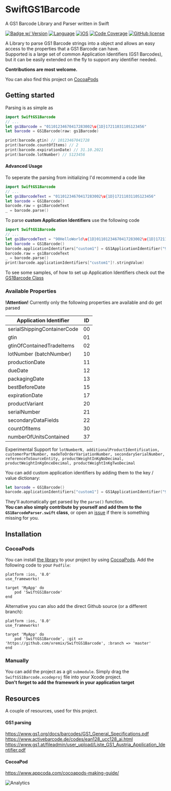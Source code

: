 # SwiftGS1Barcode
A GS1 Barcode Library and Parser written in Swift

[![Badge w/ Version](https://cocoapod-badges.herokuapp.com/v/SwiftGS1Barcode/badge.png)](https://cocoadocs.org/docsets/SwiftGS1Barcode)
[![Language](https://img.shields.io/badge/language-swift%204-1b7cb9.svg)](https://img.shields.io/badge/language-swift%204-1b7cb9.svg)
[![iOS](https://img.shields.io/badge/iOS-8.0%2B-1b7cb9.svg)](https://img.shields.io/badge/iOS-9.0%2B-1b7cb9.svg)
[![Code Coverage](https://img.shields.io/badge/Code%20Coverage-97%25-green.svg)](https://img.shields.io/badge/Code%20Coverage-97%25-green.svg)
[![GitHub license](https://img.shields.io/badge/license-MIT-blue.svg)](https://raw.githubusercontent.com/xremix/SwiftGS1Barcode/master/LICENSE)

A Library to parse GS1 Barcode strings into a object and allows an easy access to the properties that a GS1 Barcode can have.  
Supported is a large set of common Application Identifiers (GS1 Barcodes), but it can be easily extended on the fly to support any identifier needed.

**Contributions are most welcome.**

You can also find this project on [CocoaPods](https://cocoapods.org/pods/SwiftGS1Barcode)

## Getting started
Parsing is as simple as

```Swift
import SwiftGS1Barcode
// ...
let gs1Barcode = "01101234670417283002\u{1D}1721103110S123456"
let barcode = GS1Barcode(raw: gs1Barcode)

print(barcode.gtin) // 10123467041728
print(barcode.countOfItems) // 2
print(barcode.expirationDate) // 31.10.2021
print(barcode.lotNumber) // S123456
```
#### Advanced Usage

To seperate the parsing from initializing I'd recommend a code like

```Swift
import SwiftGS1Barcode
// ...
let gs1BarcodeText = "01101234670417283002\u{1D}1721103110S123456"
let barcode = GS1Barcode()
barcode.raw = gs1BarcodeText
_ = barcode.parse()
```

To parse **custom Application Identifiers** use the following code

```Swift
import SwiftGS1Barcode
// ...
let gs1BarcodeText = "90HelloWorld\u{1D}01101234670417283002\u{1D}1721103110S123456"
let barcode = GS1Barcode()
barcode.applicationIdentifiers["custom1"] = GS1ApplicationIdentifier("90", length: 30, type: .String, dynamicLength: true)
barcode.raw = gs1BarcodeText
_ = barcode.parse()
print(barcode.applicationIdentifiers["custom1"]!.stringValue)
```
To see some samples, of how to set up Application Identifiers check out the [GS1Barcode Class](https://github.com/xremix/SwiftGS1Barcode/blob/master/SwiftGS1Barcode/GS1Barcode.swift#L19)

### Available Properties
**!Attention!** Currently only the following properties are available and do get parsed


| Application Identifier | ID           |
| ------------------ |:-------------:|
| serialShippingContainerCode |  00 |
| gtin               | 01  |
| gtinOfContainedTradeItems | 02  |
| lotNumber (batchNumber) | 10  |
| productionDate     | 11  |
| dueDate            | 12  |
| packagingDate      | 13  |
| bestBeforeDate     | 15  |
| expirationDate     | 17  |
| productVariant     | 20  |
| serialNumber       | 21  |
| secondaryDataFields | 22  |
| countOfItems  | 30  |
| numberOfUnitsContained | 37  |

Experimental Support for `lotNumberN, additionalProductIdentification, customerPartNumber, madeToOrderVariationNumber, secondarySerialNumber, referenceToSourceEntity, productWeightInKgNoDecimal, productWeightInKgOnceDecimal, productWeightInKgTwoDecimal`

You can add custom application identifiers by adding them to the key / value dictionary:
```Swift
let barcode = GS1Barcode()
barcode.applicationIdentifiers["custom1"] = GS1ApplicationIdentifier("90", length: 30, type: .String, dynamicLength: true)
```
They'll automatically get parsed by the `parse()` function.  
**You can also simply contribute by yourself and add them to the `GS1BarcodeParser.swift` class**, or open an [issue](https://github.com/xremix/SwiftGS1Barcode/issues/new) if there is something missing for you.

## Installation
### CocoaPods
You can install [the library](https://cocoapods.org/pods/SwiftGS1Barcode) to your project by using [CocoaPods](https://cocoapods.org). Add the following code to your `Podfile`:
```
platform :ios, '8.0'
use_frameworks!

target 'MyApp' do
	pod 'SwiftGS1Barcode'
end
```
Alternative you can also add the direct Github source (or a different branch):
```
platform :ios, '8.0'
use_frameworks!

target 'MyApp' do
	pod 'SwiftGS1Barcode', :git => 'https://github.com/xremix/SwiftGS1Barcode', :branch => 'master'
end
```

### Manually
You can add the project as a git `submodule`. Simply drag the `SwiftGS1Barcode.xcodeproj` file into your Xcode project.  
**Don't forget to add the framework in your application target**

## Resources
A couple of resources, used for this project.

#### GS1 parsing
https://www.gs1.org/docs/barcodes/GS1_General_Specifications.pdf
https://www.activebarcode.de/codes/ean128_ucc128_ai.html
https://www.gs1.at/fileadmin/user_upload/Liste_GS1_Austria_Application_Identifier.pdf

#### CocoaPod
https://www.appcoda.com/cocoapods-making-guide/


![Analytics](https://ga-beacon.appspot.com/UA-40522413-9/SwiftGS1Barcode/readme?pixel)

